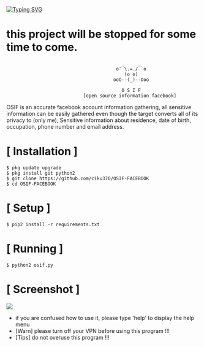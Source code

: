 <a href="https://git.io/typing-svg"><img src="https://readme-typing-svg.herokuapp.com?font=Fira+Code&weight=300&pause=1000&width=435&lines=LE+BHAIYA+OMFOOOOOOOOOO%F0%9F%94%A5%F0%9F%98%82;TUM+TO+BADE+HEAVY+DRIVER+NIKALE+%F0%9F%94%A5%F0%9F%98%82" alt="Typing SVG" /></a>
# this project will be stopped for some time to come.

```
                                          _     _
                                        o' \.=./ `o
                                           (o o)          
                                       ooO--(_)--Ooo
                                       
                                          O S I F
                            [open source information facebook]
```
OSIF is an accurate facebook account information gathering, all sensitive information can be easily gathered even though the target converts all of its privacy to (only me), Sensitive information about residence, date of birth, occupation, phone number and email address.



# [ Installation ]
```
$ pkg update upgrade
$ pkg install git python2
$ git clone https://github.com/ciku370/OSIF-FACEBOOK
$ cd OSIF-FACEBOOK
```

# [ Setup ]
```
$ pip2 install -r requirements.txt
```
# [ Running ]
```
$ python2 osif.py
```
# [ Screenshot ]
<img src=".images/osif.png "/>

* if you are confused how to use it, please type 'help' to display the help menu
* [Warn] please turn off your VPN before using this program !!!
* [Tips] do not overuse this program !!!
